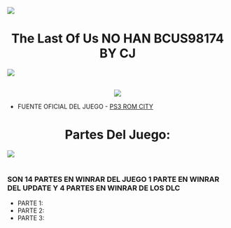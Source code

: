 <!-- Intro -->

<a href="https://github.com/Alexhacker1212/PS3_ROM_CITY/assets/173580098/f84c0299-40f0-4fa6-8d9f-b375e67fb035
" target="_blank"><img src="https://cdn.wallpapersafari.com/6/89/neKBA4.jpg" /></a>
<h1 align="center">The Last Of Us NO HAN BCUS98174 BY CJ</h1>
<img src="https://user-images.githubusercontent.com/73097560/115834477-dbab4500-a447-11eb-908a-139a6edaec5c.gif"><br><br>
<p align="center">
  <a href="https://github.com/DenverCoder1/readme-typing-svg"><img src="https://readme-typing-svg.herokuapp.com?font=Time+New+Roman&color=cyan&size=25&center=true&vCenter=true&width=600&height=100&lines=PS3+ROM+CITY+BY+CJ;The+Last+Of+Us+en+Pkg+No+Han;Disfruten+Del+Juego;Amor+a+la+comunidad+PS3..<3"></a>


</a>

- FUENTE OFICIAL DEL JUEGO - <a href="https://bit.ly/PS3_ROMS_CITY" target="blank">PS3 ROM CITY</a>

<h1 align="center">Partes Del Juego:</h1>  
 <img src="https://user-images.githubusercontent.com/73097560/115834477-dbab4500-a447-11eb-908a-139a6edaec5c.gif"><br><br>
 
 </p>

### SON 14 PARTES EN WINRAR DEL JUEGO 1 PARTE EN WINRAR DEL UPDATE Y 4 PARTES EN WINRAR DE LOS DLC

<!-- BLOG-POST-LIST:START -->


- PARTE 1: 
- PARTE 2:
- PARTE 3:
<!-- BLOG-POST-LIST:END -->

###

